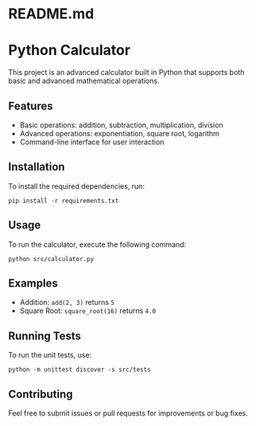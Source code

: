# README.md

# Python Calculator

This project is an advanced calculator built in Python that supports both basic and advanced mathematical operations.

## Features

- Basic operations: addition, subtraction, multiplication, division
- Advanced operations: exponentiation, square root, logarithm
- Command-line interface for user interaction

## Installation

To install the required dependencies, run:

```
pip install -r requirements.txt
```

## Usage

To run the calculator, execute the following command:

```
python src/calculator.py
```

## Examples

- Addition: `add(2, 3)` returns `5`
- Square Root: `square_root(16)` returns `4.0`

## Running Tests

To run the unit tests, use:

```
python -m unittest discover -s src/tests
```

## Contributing

Feel free to submit issues or pull requests for improvements or bug fixes.